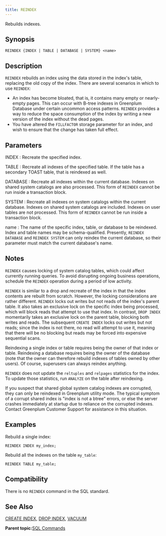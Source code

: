 ```yaml
---
title: REINDEX 
---
```


Rebuilds indexes.

## <a id="section2"></a>Synopsis 

``` {#sql_command_synopsis}
REINDEX {INDEX | TABLE | DATABASE | SYSTEM} <name>
```

## <a id="section3"></a>Description 

`REINDEX` rebuilds an index using the data stored in the index's table, replacing the old copy of the index. There are several scenarios in which to use `REINDEX`:

-   An index has become bloated, that is, it contains many empty or nearly-empty pages. This can occur with B-tree indexes in Greenplum Database under certain uncommon access patterns. `REINDEX` provides a way to reduce the space consumption of the index by writing a new version of the index without the dead pages.
-   You have altered the `FILLFACTOR` storage parameter for an index, and wish to ensure that the change has taken full effect.

## <a id="section4"></a>Parameters 

INDEX
:   Recreate the specified index.

TABLE
:   Recreate all indexes of the specified table. If the table has a secondary TOAST table, that is reindexed as well.

DATABASE
:   Recreate all indexes within the current database. Indexes on shared system catalogs are also processed. This form of `REINDEX` cannot be run inside a transaction block.

SYSTEM
:   Recreate all indexes on system catalogs within the current database. Indexes on shared system catalogs are included. Indexes on user tables are not processed. This form of `REINDEX` cannot be run inside a transaction block.

name
:   The name of the specific index, table, or database to be reindexed. Index and table names may be schema-qualified. Presently, `REINDEX DATABASE` and `REINDEX SYSTEM` can only reindex the current database, so their parameter must match the current database's name.

## <a id="section5"></a>Notes 

`REINDEX` causes locking of system catalog tables, which could affect currently running queries. To avoid disrupting ongoing business operations, schedule the `REINDEX` operation during a period of low activity.

`REINDEX` is similar to a drop and recreate of the index in that the index contents are rebuilt from scratch. However, the locking considerations are rather different. `REINDEX` locks out writes but not reads of the index's parent table. It also takes an exclusive lock on the specific index being processed, which will block reads that attempt to use that index. In contrast, `DROP INDEX` momentarily takes an exclusive lock on the parent table, blocking both writes and reads. The subsequent `CREATE INDEX` locks out writes but not reads; since the index is not there, no read will attempt to use it, meaning that there will be no blocking but reads may be forced into expensive sequential scans.

Reindexing a single index or table requires being the owner of that index or table. Reindexing a database requires being the owner of the database \(note that the owner can therefore rebuild indexes of tables owned by other users\). Of course, superusers can always reindex anything.

`REINDEX` does not update the `reltuples` and `relpages` statistics for the index. To update those statistics, run `ANALYZE` on the table after reindexing.

If you suspect that shared global system catalog indexes are corrupted, they can only be reindexed in Greenplum utility mode. The typical symptom of a corrupt shared index is "index is not a btree" errors, or else the server crashes immediately at startup due to reliance on the corrupted indexes. Contact Greenplum Customer Support for assistance in this situation.

## <a id="section6"></a>Examples 

Rebuild a single index:

```
REINDEX INDEX my_index;
```

Rebuild all the indexes on the table `my_table`:

```
REINDEX TABLE my_table;
```

## <a id="section7"></a>Compatibility 

There is no `REINDEX` command in the SQL standard.

## <a id="section8"></a>See Also 

[CREATE INDEX](CREATE_INDEX.html), [DROP INDEX](DROP_INDEX.html), [VACUUM](VACUUM.html)

**Parent topic:**[SQL Commands](../sql_commands/sql_ref.html)

